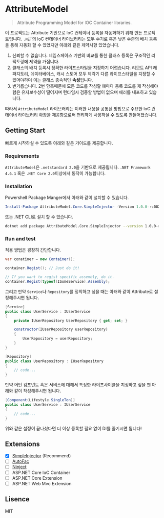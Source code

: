 # AttributeModel

> Attribute Programming Model for IOC Container libraries.

이 프로젝트는 Attribute 기반으로 IoC 컨테이너 등록을 자동화하기 위해 만든 프로젝트입니다. `.NET`의 IoC 컨테이너 라이브러리는 모두 수기로 혹은 낮은 수준의 배치 등록을 통해 자동화 할 수 있었지만 아래와 같은 제약사항 있었습니다.

1. 신뢰할 수 없습니다. 네임스페이스 기반의 비교를 통한 클래스 등록은 구조적인 리팩토링에 제약을 가집니다.
1. 클래스의 배치 등록시 정확한 라이프스타일을 지정하기 어렵습니다. 리모트 API 레파지토리, 데이터베이스, 캐시 스토어 모두 제각기 다른 라이프스타일을 지정할 수 있어야하며 이는 클래스 종속적인 **속성**입니다.
1. 번거롭습니다. 2번 항목때문에 모든 코드를 작성할 떄마다 등록 코드를 재 작성해야함은 유지보수성이 떨어지며 런타임시 검증할 방법이 없으며 에러를 내포하고 있습니다.

따라서 `AttributeModel` 라이브러리는 이러한 내용을 공통된 방법으로 주요한 IoC 컨테이너 라이브러리 확장을 제공함으로써 편리하게 사용하실 수 있도록 만들어졌습니다.


## Getting Start

빠르게 시작하실 수 있도록 아래와 같은 가이드를 제공합니다.

### Requirements

`AttributeModel`은 `.netstandard 2.0`을 기반으로 제공됩니다. `.NET Framework 4.6.1` 혹은 `.NET Core 2.0`이상에서 동작이 가능합니다.

### Installation

Powershell Package Manger에서 아래와 같이 설치할 수 있습니다.

```powershell
Install-Package AttributeModel.Core.SimpleInjector -Version 1.0.0-rc002
```

또는 .NET CLI로 설치 할 수 있습니다.

```sh
dotnet add package AttributeModel.Core.SimpleInjector --version 1.0.0-rc002
```


### Run and test

적용 방법은 굉장히 간단합니다.

```csharp
var conatiner = new Container();

container.Regist(); // Just do it!

// If you want to regist specific assembly, do it.
container.Regist(typeof(ISomeService).Assembly);
```

그리고 만약 `Service`나 `Repository`를 정의하고 싶을 때는 아래와 같이 Attribute로 설정해주시면 됩니다.

```csharp
[Service]
public class UserService : IUserService
{
    private IUserRepository UserRepository { get; set; }

    constructor(IUserRepository userRepository)
    {
        UserRepository = userRepository;
    }
}

[Repository]
public class UserRepository : IUserRepository
{
    // code...
}
```

만약 어떤 컴포넌트 혹은 서비스에 대해서 특정한 라이프사이클을 지정하고 싶을 땐 아래와 같이 작성해주시면 됩니다.

```csharp
[Component(Lifestyle.SingleTon)]
public class UserService : IUserService
{
    // code...
}
```

위와 같은 설정이 끝나셨다면 더 이상 등록할 필요 없이 DI를 즐기시면 됩니다!

## Extensions

- [x] [SimpleInjector](https://github.com/simpleinjector/SimpleInjector) (Recommend)
- [ ] [AutoFac](https://github.com/autofac/Autofac)
- [ ] [Ninject](https://github.com/ninject/Ninject)
- [ ] ASP.NET Core IoC Container
- [ ] ASP.NET Core Extension
- [ ] ASP.NET Web Mvc Extension

## Lisence

MIT
